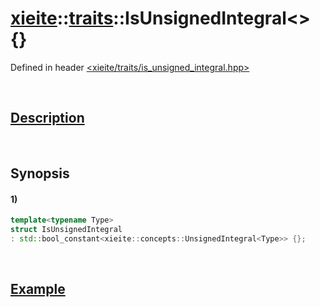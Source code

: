 # [xieite](../../xieite.md)\:\:[traits](../../traits.md)\:\:IsUnsignedIntegral\<\> \{\}
Defined in header [<xieite/traits/is_unsigned_integral.hpp>](../../../include/xieite/traits/is_unsigned_integral.hpp)

&nbsp;

## [Description](../concepts/unsigned_integral.md#Description)

&nbsp;

## Synopsis
#### 1)
```cpp
template<typename Type>
struct IsUnsignedIntegral
: std::bool_constant<xieite::concepts::UnsignedIntegral<Type>> {};
```

&nbsp;

## [Example](../concepts/unsigned_integral.md#Example)
